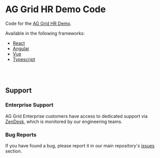 # AG Grid HR Demo Code

Code for the [AG Grid HR Demo](https://ag-grid.com/example-hr).

Available in the following frameworks:

- [React](./react/)
- [Angular](./angular/)
- [Vue](./vue/)
- [Typescript](./typescript/)

<br /><br />

## Support

### Enterprise Support

AG Grid Enterprise customers have access to dedicated support via [ZenDesk](https://ag-grid.zendesk.com/hc/en-us), which is monitored by our engineering teams.

### Bug Reports

If you have found a bug, please report it in our main repository's [issues](https://github.com/ag-grid/ag-grid/issues) section.
